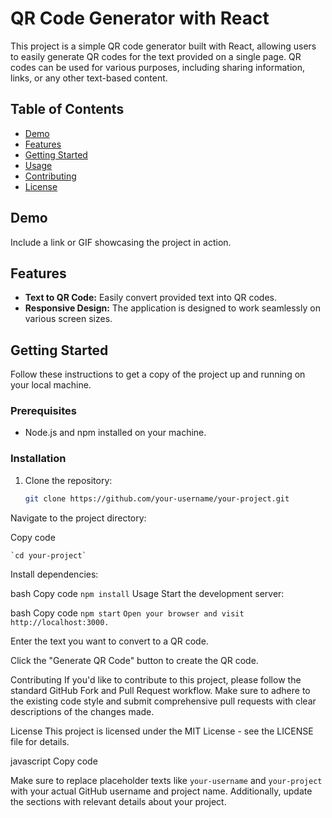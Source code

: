 # QR Code Generator with React

This project is a simple QR code generator built with React, allowing users to easily generate QR codes for the text provided on a single page. QR codes can be used for various purposes, including sharing information, links, or any other text-based content.

## Table of Contents

* [Demo](#demo)
* [Features](#features)
* [Getting Started](#getting-started)
* [Usage](#usage)
* [Contributing](#contributing)
* [License](#license)

## Demo

Include a link or GIF showcasing the project in action.

## Features

* **Text to QR Code:** Easily convert provided text into QR codes.
* **Responsive Design:** The application is designed to work seamlessly on various screen sizes.

## Getting Started

Follow these instructions to get a copy of the project up and running on your local machine.

### Prerequisites

* Node.js and npm installed on your machine.

### Installation



1. Clone the repository:

   ```bash
   git clone https://github.com/your-username/your-project.git
   ```

Navigate to the project directory:

Copy code 

`` `cd your-project` `` 

Install dependencies:

bash
Copy code
`npm install`
Usage
Start the development server:

bash
Copy code
`npm start`
`Open your browser and visit http://localhost:3000.`

Enter the text you want to convert to a QR code.

Click the "Generate QR Code" button to create the QR code.

Contributing
If you'd like to contribute to this project, please follow the standard GitHub Fork and Pull Request workflow. Make sure to adhere to the existing code style and submit comprehensive pull requests with clear descriptions of the changes made.

License
This project is licensed under the MIT License - see the LICENSE file for details.

javascript
Copy code

Make sure to replace placeholder texts like `your-username` and `your-project` with your actual GitHub username and project name. Additionally, update the sections with relevant details about your project.